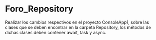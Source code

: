 # Foro_Repository

Realizar los cambios respectivos en el proyecto ConsoleApp1, sobre las clases que se deben encontrar en la carpeta Repository, los métodos de dichas clases deben contener await, task y async.
